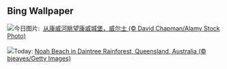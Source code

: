## Bing Wallpaper
![](https://www.bing.com/th?id=OHR.ConwyRiver_ZH-CN6871799250_UHD.jpg&w=1000)今日图片: &nbsp;[从康威河眺望康威城堡，威尔士 (© David Chapman/Alamy Stock Photo)](https://www.bing.com/th?id=OHR.ConwyRiver_ZH-CN6871799250_UHD.jpg)
<br><br/>
![](https://www.bing.com/th?id=OHR.NoahBeach_EN-US4383778312_UHD.jpg&w=1000)Today: [Noah Beach in Daintree Rainforest, Queensland, Australia (© bjeayes/Getty Images)](https://www.bing.com/th?id=OHR.NoahBeach_EN-US4383778312_UHD.jpg)
<br><br/>
